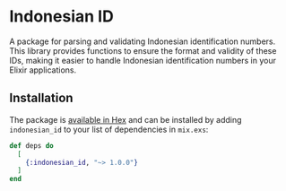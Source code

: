 # Indonesian ID

A package for parsing and validating Indonesian identification numbers. This library provides
functions to ensure the format and validity of these IDs, making it easier to handle Indonesian
identification numbers in your Elixir applications.

## Installation

The package is [available in Hex](https://hex.pm/docs/publish) and can be installed by adding
`indonesian_id` to your list of dependencies in `mix.exs`:

```elixir
def deps do
  [
    {:indonesian_id, "~> 1.0.0"}
  ]
end
```
